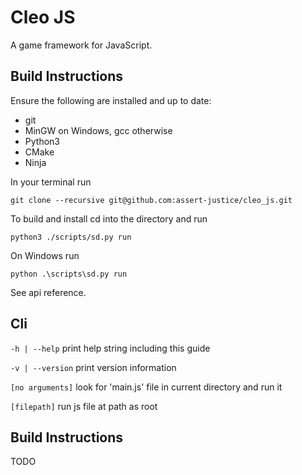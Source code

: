 # Cleo JS

A game framework for JavaScript.

## Build Instructions

Ensure the following are installed and up to date:

- git
- MinGW on Windows, gcc otherwise
- Python3
- CMake
- Ninja

In your terminal run

```
git clone --recursive git@github.com:assert-justice/cleo_js.git
```

To build and install cd into the directory and run

```
python3 ./scripts/sd.py run
```

On Windows run 

```
python .\scripts\sd.py run
```

See api reference.

## Cli

`-h | --help` print help string including this guide

`-v | --version` print version information

`[no arguments]` look for 'main.js' file in current directory and run it

`[filepath]` run js file at path as root

## Build Instructions

TODO